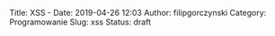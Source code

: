 Title: XSS -
Date: 2019-04-26 12:03
Author: filipgorczynski
Category: Programowanie
Slug: xss
Status: draft


